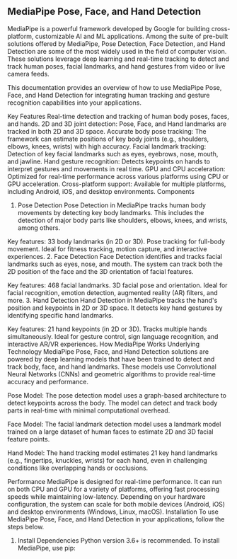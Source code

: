 ## MediaPipe Pose, Face, and Hand Detection


MediaPipe is a powerful framework developed by Google for building cross-platform, customizable AI and ML applications. Among the suite of pre-built solutions offered by MediaPipe, Pose Detection, Face Detection, and Hand Detection are some of the most widely used in the field of computer vision. These solutions leverage deep learning and real-time tracking to detect and track human poses, facial landmarks, and hand gestures from video or live camera feeds.

This documentation provides an overview of how to use MediaPipe Pose, Face, and Hand Detection for integrating human tracking and gesture recognition capabilities into your applications.

Key Features
Real-time detection and tracking of human body poses, faces, and hands.
2D and 3D joint detection: Pose, Face, and Hand landmarks are tracked in both 2D and 3D space.
Accurate body pose tracking: The framework can estimate positions of key body joints (e.g., shoulders, elbows, knees, wrists) with high accuracy.
Facial landmark tracking: Detection of key facial landmarks such as eyes, eyebrows, nose, mouth, and jawline.
Hand gesture recognition: Detects keypoints on hands to interpret gestures and movements in real time.
GPU and CPU acceleration: Optimized for real-time performance across various platforms using CPU or GPU acceleration.
Cross-platform support: Available for multiple platforms, including Android, iOS, and desktop environments.
Components
1. Pose Detection
Pose Detection in MediaPipe tracks human body movements by detecting key body landmarks. This includes the detection of major body parts like shoulders, elbows, knees, and wrists, among others.

Key features:
33 body landmarks (in 2D or 3D).
Pose tracking for full-body movement.
Ideal for fitness tracking, motion capture, and interactive experiences.
2. Face Detection
Face Detection identifies and tracks facial landmarks such as eyes, nose, and mouth. The system can track both the 2D position of the face and the 3D orientation of facial features.

Key features:
468 facial landmarks.
3D facial pose and orientation.
Ideal for facial recognition, emotion detection, augmented reality (AR) filters, and more.
3. Hand Detection
Hand Detection in MediaPipe tracks the hand's position and keypoints in 2D or 3D space. It detects key hand gestures by identifying specific hand landmarks.

Key features:
21 hand keypoints (in 2D or 3D).
Tracks multiple hands simultaneously.
Ideal for gesture control, sign language recognition, and interactive AR/VR experiences.
How MediaPipe Works
Underlying Technology
MediaPipe Pose, Face, and Hand Detection solutions are powered by deep learning models that have been trained to detect and track body, face, and hand landmarks. These models use Convolutional Neural Networks (CNNs) and geometric algorithms to provide real-time accuracy and performance.

Pose Model: The pose detection model uses a graph-based architecture to detect keypoints across the body. The model can detect and track body parts in real-time with minimal computational overhead.

Face Model: The facial landmark detection model uses a landmark model trained on a large dataset of human faces to estimate 2D and 3D facial feature points.

Hand Model: The hand tracking model estimates 21 key hand landmarks (e.g., fingertips, knuckles, wrists) for each hand, even in challenging conditions like overlapping hands or occlusions.

Performance
MediaPipe is designed for real-time performance. It can run on both CPU and GPU for a variety of platforms, offering fast processing speeds while maintaining low-latency.
Depending on your hardware configuration, the system can scale for both mobile devices (Android, iOS) and desktop environments (Windows, Linux, macOS).
Installation
To use MediaPipe Pose, Face, and Hand Detection in your applications, follow the steps below.

1. Install Dependencies
Python version 3.6+ is recommended. To install MediaPipe, use pip:
